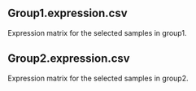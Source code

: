 
Group1.expression.csv
------------------------------------------------------------------------------------------------------
Expression matrix for the selected samples in group1.

Group2.expression.csv
------------------------------------------------------------------------------------------------------
Expression matrix for the selected samples in group2.



